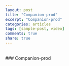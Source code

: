```yaml
---
layout: post
title: "Companion-prod"
excerpt: "Companion-prod"
categories: articles
tags: [sample-post, video]
comments: true
share: true
---
```

<br>
### Companion-prod
<br>
<div class="apester-media" data-media-id="5c62a06ce7b5aeb0263694f2" height="354"></div><script async
src="https://static.apester.com/js/sdk/latest/apester-sdk.js"></script>
<br>
